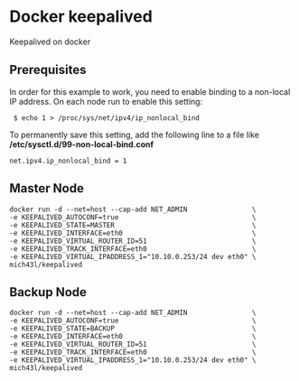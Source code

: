 # Docker keepalived
Keepalived on docker

## Prerequisites
In order for this example to work, you need to enable binding to a non-local IP address. On each node run to enable this setting:

```
 $ echo 1 > /proc/sys/net/ipv4/ip_nonlocal_bind
```
To permanently save this setting, add the following line to a file like **/etc/sysctl.d/99-non-local-bind.conf**

```
net.ipv4.ip_nonlocal_bind = 1
```

## Master Node
```
docker run -d --net=host --cap-add NET_ADMIN                \
-e KEEPALIVED_AUTOCONF=true                                 \
-e KEEPALIVED_STATE=MASTER                                  \
-e KEEPALIVED_INTERFACE=eth0                                \
-e KEEPALIVED_VIRTUAL_ROUTER_ID=51                          \
-e KEEPALIVED_TRACK_INTERFACE=eth0                          \
-e KEEPALIVED_VIRTUAL_IPADDRESS_1="10.10.0.253/24 dev eth0" \
mich43l/keepalived
```
## Backup Node
```
docker run -d --net=host --cap-add NET_ADMIN                \
-e KEEPALIVED_AUTOCONF=true                                 \
-e KEEPALIVED_STATE=BACKUP                                  \
-e KEEPALIVED_INTERFACE=eth0                                \
-e KEEPALIVED_VIRTUAL_ROUTER_ID=51                          \
-e KEEPALIVED_TRACK_INTERFACE=eth0                          \
-e KEEPALIVED_VIRTUAL_IPADDRESS_1="10.10.0.253/24 dev eth0" \
mich43l/keepalived
```